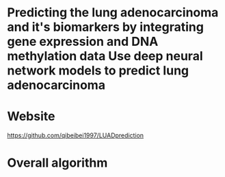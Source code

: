 # Predicting the lung adenocarcinoma and it's biomarkers by integrating gene expression and DNA methylation data Use deep neural network models to predict lung adenocarcinoma

# Website

<https://github.com/qibeibei1997/LUADprediction> 

# Overall algorithm



